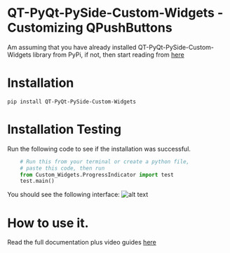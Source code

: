 # QT-PyQt-PySide-Custom-Widgets - Customizing QPushButtons
Am assuming that you have already installed QT-PyQt-PySide-Custom-Widgets library from PyPi, if not, then start reading from [here](https://khamisikibet.github.io/QT-PyQt-PySide-Custom-Widgets/)

 

# Installation 

```
pip install QT-PyQt-PySide-Custom-Widgets
```

# Installation Testing
Run the following code to see if the installation was successful.

```python
	# Run this from your terminal or create a python file, 
	# paste this code, then run
	from Custom_Widgets.ProgressIndicator import test
	test.main()

```

You should see the following interface:
![alt text](https://github.com/KhamisiKibet/QT-PyQt-PySide-Custom-Widgets/blob/main/images/Screenshot.png?raw=true)

# How to use it.
Read the full documentation plus video guides [here](https://khamisikibet.github.io/QT-PyQt-PySide-Custom-Widgets/)
